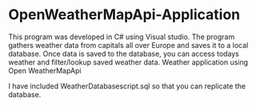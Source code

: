 # OpenWeatherMapApi-Application
This program was developed in C# using Visual studio. 
The program gathers weather data from capitals all over Europe and saves it to a local database. Once data is saved to the database, you can access todays weather and filter/lookup saved weather data. 
Weather application using Open WeatherMapApi

I have included WeatherDatabasescript.sql so that you can replicate the database.
